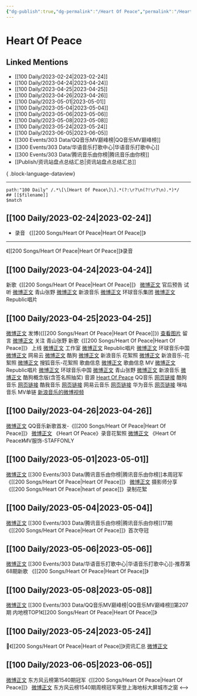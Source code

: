 ```yaml
---
{"dg-publish":true,"dg-permalink":"/Heart Of Peace","permalink":"/Heart Of Peace/","created":"2023-04-26T14:58:18.000+08:00","updated":"2023-08-24T17:51:13.363+08:00"}
---
```


# Heart Of Peace

## Linked Mentions
- [[100 Daily/2023-02-24\|2023-02-24]]
- [[100 Daily/2023-04-24\|2023-04-24]]
- [[100 Daily/2023-04-25\|2023-04-25]]
- [[100 Daily/2023-04-26\|2023-04-26]]
- [[100 Daily/2023-05-01\|2023-05-01]]
- [[100 Daily/2023-05-04\|2023-05-04]]
- [[100 Daily/2023-05-06\|2023-05-06]]
- [[100 Daily/2023-05-08\|2023-05-08]]
- [[100 Daily/2023-05-24\|2023-05-24]]
- [[100 Daily/2023-06-05\|2023-06-05]]
- [[300 Events/303 Data/QQ音乐MV巅峰榜\|QQ音乐MV巅峰榜]]
- [[300 Events/303 Data/华语音乐打歌中心\|华语音乐打歌中心]]
- [[300 Events/303 Data/腾讯音乐由你榜\|腾讯音乐由你榜]]
- [[Publish/资讯站盘点总结汇总\|资讯站盘点总结汇总]]

{ .block-language-dataview}

---

```expander
path:"100 Daily" /.*\[\[Heart Of Peace\]\].*(?:\r?\n(?!\r?\n).*)*/
## [[$filename]]
$match
```
## [[100 Daily/2023-02-24\|2023-02-24]]
  - 录音 《[[200 Songs/Heart Of Peace\|Heart Of Peace]]》
---
《[[200 Songs/Heart Of Peace\|Heart Of Peace]]》录音
## [[100 Daily/2023-04-24\|2023-04-24]]
新歌《[[200 Songs/Heart Of Peace\|Heart Of Peace]]》
[微博正文](http://weibo.com/5248300719/MDqvrwat1) 官后预告
试听
[微博正文](http://weibo.com/2073811681/MDrU4o3vz) 青山张野
[微博正文](http://weibo.com/1266269835/MDrSQtKnh) 新浪音乐
[微博正文](http://weibo.com/7483769457/MDrTszHVG) 环球音乐集团
[微博正文](http://weibo.com/7612620134/MDrTsi6xQ) Republic唱片
## [[100 Daily/2023-04-25\|2023-04-25]]
[微博正文](http://weibo.com/1736988591/MDBlTr8xe) 发博(《[[200 Songs/Heart Of Peace\|Heart Of Peace]]》)
[查看图片](https://wx3.sinaimg.cn/large/0088n2Pggy1hdcbn29mmuj30u01qfgso.jpg) 留言 [微博正文](http://weibo.com/2073811681/MDBntgNrI)
关注 青山张野
新歌《[[200 Songs/Heart Of Peace\|Heart Of Peace]]》
上线
[微博正文](http://weibo.com/7478855230/MDAE4EGkg) 工作室
[微博正文](http://weibo.com/7612620134/MDAxfgGJR) Republic唱片
[微博正文](http://weibo.com/7334173688/MDAxmCDBY) 环球音乐中国
[微博正文](http://weibo.com/1721030997/MDAxfchSX) 网易云
[微博正文](http://weibo.com/1665103091/MDAykBKGC) 酷狗
[微博正文](http://weibo.com/1266269835/MDAwqr7pn) 新浪音乐
花絮照
[微博正文](https://weibo.com/1266269835/MDAJqfBXX) 新浪音乐-花絮照
[微博正文](http://weibo.com/2137094647/MDALNmF0g) 搜狐音乐-花絮照
歌曲信息
[微博正文](http://weibo.com/6466290670/MDAESjq7i) 歌曲信息
MV
[微博正文](https://weibo.com/7612620134/MDBk2eUYk) Republic唱片
[微博正文](https://weibo.com/7334173688/MDBkctPMO) 环球音乐中国
[微博正文](http://weibo.com/2073811681/MDBntgNrI) 青山张野
[微博正文](https://weibo.com/1266269835/MDBiJwpUr) 新浪音乐
[微博正文](http://weibo.com/7689565545/MDDwwd4Z7) 酷狗概念版(含签名照抽奖)
音源
[Heart Of Peace](https://weibo.cn/sinaurl?u=https%3A%2F%2Fi.y.qq.com%2Fv8%2Fplaysong.html%3Fsongid%3D406875621%26source%3Dyqq%26ADTAG%3Dhz_wb_sf%26channelId%3D10081987) QQ音乐
[网页链接](https://weibo.cn/sinaurl?u=https%3A%2F%2Ft4.kugou.com%2Fsong.html%3Fid%3Da5pCN8fBaV3) 酷狗音乐
[网页链接](https://weibo.cn/sinaurl?u=http%3A%2F%2Fm.kuwo.cn%2Fnewh5app%2Fplay_detail%2F272288740) 酷我音乐
[网页链接](https://weibo.cn/sinaurl?u=https%3A%2F%2Fmusic.163.com%2F%23%2Fsong%3Fid%3D2041447431) 网易云音乐
[网页链接](https://weibo.cn/sinaurl?u=https%3A%2F%2Fportal-drcn.music.dbankcloud.cn%2Fmusic-apph5-service%2Fh5%2Findex.html%23%2FmusicShare%3Fsongid%3DNTfklXfFzt9KKq-_a%26shareChannel%3DcopyLink) 华为音乐
[网页链接](https://weibo.cn/sinaurl?u=https%3A%2F%2Fh5.nf.migu.cn%2Fapp%2Fv4%2Fp%2Fshare%2Fsong%2Findex.html%3Fid%3D600919000009346166) 咪咕音乐
MV单链
[新浪音乐的微博视频](https://video.weibo.com/show?fid=1034:4894429862101008)
## [[100 Daily/2023-04-26\|2023-04-26]]
[微博正文](https://weibo.com/2169129705/4894746214662950) QQ音乐新歌首发-《[[200 Songs/Heart Of Peace\|Heart Of Peace]]》
[微博正文](https://weibo.com/7352401092/4894437744052242) 《Heart Of Peace》录音花絮照
[微博正文](https://weibo.com/7718639015/4894800191688978) 《Heart Of Peace》MV服饰-STAFFONLY
## [[100 Daily/2023-05-01\|2023-05-01]]
[微博正文](http://weibo.com/6733257358/MEwd80E8r) [[300 Events/303 Data/腾讯音乐由你榜\|腾讯音乐由你榜]]本周冠军《[[200 Songs/Heart Of Peace\|Heart Of Peace]]》
[微博正文](http://weibo.com/6559763622/MEyl7lTW5) 摄影师分享《[[200 Songs/Heart Of Peace\|heart of peace]]》录制花絮
## [[100 Daily/2023-05-04\|2023-05-04]]
[微博正文](https://weibo.com/6733257358/MF0Ut8zO5) [[300 Events/303 Data/腾讯音乐由你榜\|腾讯音乐由你榜]]17期《[[200 Songs/Heart Of Peace\|Heart Of Peace]]》首次夺冠
## [[100 Daily/2023-05-06\|2023-05-06]]
[微博正文](http://weibo.com/7186370005/MFikVF7ke) [[300 Events/303 Data/华语音乐打歌中心\|华语音乐打歌中心]]-推荐第68期新歌 《[[200 Songs/Heart Of Peace\|Heart Of Peace]]》
## [[100 Daily/2023-05-08\|2023-05-08]]
[微博正文](http://weibo.com/2169129705/MFzMjoHxd) [[300 Events/303 Data/QQ音乐MV巅峰榜\|QQ音乐MV巅峰榜]]第207期 内地榜TOP1《[[200 Songs/Heart Of Peace\|Heart Of Peace]]》
## [[100 Daily/2023-05-24\|2023-05-24]]
🌟《[[200 Songs/Heart Of Peace\|Heart of Peace]]》资讯汇总 [微博正文](https://weibo.com/6466290670/4904856781064318)
## [[100 Daily/2023-06-05\|2023-06-05]]
[微博正文](https://weibo.com/7779932378/N3ToE9GIQ) 东方风云榜第1540期冠军《[[200 Songs/Heart Of Peace\|Heart Of Peace]]》
[微博正文](http://weibo.com/7779932378/N3W4wdApd) 东方风云榜1540期周榜冠军荣登上海地标大屏城市之窗
<-->